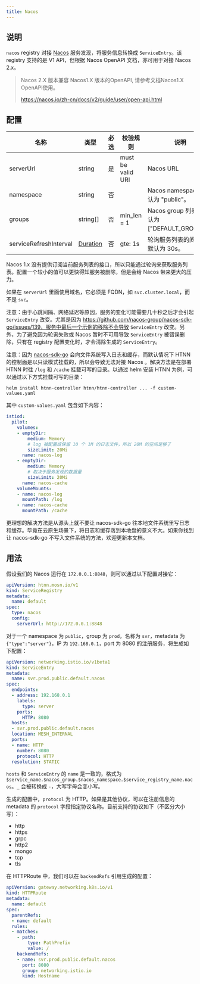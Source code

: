```yaml
---
title: Nacos
---
```


## 说明

`nacos` registry 对接 [Nacos](https://nacos.io/) 服务发现，将服务信息转换成 `ServiceEntry`。该 registry 支持的是 V1 API，但根据 Nacos OpenAPI 文档，亦可用于对接 Nacos 2.x。

> Nacos 2.X 版本兼容 Nacos1.X 版本的OpenAPI, 请参考文档Nacos1.X OpenAPI使用。
>
> https://nacos.io/zh-cn/docs/v2/guide/user/open-api.html

## 配置

| 名称                     | 类型                            | 必选 | 校验规则          | 说明                                         |
|--------------------------|---------------------------------|------|-------------------|----------------------------------------------|
| serverUrl                | string                          | 是   | must be valid URI | Nacos URL                                    |
| namespace                | string                          | 否   |                   | Nacos namespace。默认为 "public"。           |
| groups                   | string[]                        | 否   | min_len = 1       | Nacos group 列表。默认为 ["DEFAULT_GROUP"]。 |
| serviceRefreshInterval   | [Duration](../../type#duration) | 否   | gte: 1s           | 轮询服务列表的间隔。默认为 30s。             |

Nacos 1.x 没有提供订阅当前服务列表的接口，所以只能通过轮询来获取服务列表。配置一个较小的值可以更快得知服务被删除，但是会给 Nacos 带来更大的压力。

如果在 `serverUrl` 里面使用域名，它必须是 FQDN，如 `svc.cluster.local`，而不是 `svc`。

注意：由于心跳间隔、网络延迟等原因，服务的变化可能需要几十秒之后才会引起 `ServiceEntry` 改变。尤其是因为 https://github.com/nacos-group/nacos-sdk-go/issues/139，服务中最后一个示例的移除不会导致 `ServiceEntry` 改变。另外，为了避免因为轮询失败或 Nacos 暂时不可用导致 `ServiceEntry` 被错误删除，只有在 registry 配置变化时，才会清除生成的 `ServiceEntry`。

注意：因为 [nacos-sdk-go](https://github.com/nacos-group/nacos-sdk-go/) 会向文件系统写入日志和缓存，而默认情况下 HTNN 的控制面是以只读模式挂载的，所以会导致无法对接 Nacos 。解决方法是在部署 HTNN 时往 `/log` 和 `/cache` 挂载可写的目录。以通过 helm 安装 HTNN 为例，可以通过以下方式挂载可写的目录：

```shell
helm install htnn-controller htnn/htnn-controller ... -f custom-values.yaml
```

其中 `custom-values.yaml` 包含如下内容：

```yaml
istiod:
  pilot:
    volumes:
    - emptyDir:
        medium: Memory
        # log 被配置成保留 10 个 1M 的日志文件，所以 20M 的空间足够了
        sizeLimit: 20Mi
      name: nacos-log
    - emptyDir:
        medium: Memory
        # 取决于服务发现的数据量
        sizeLimit: 20Mi
      name: nacos-cache
    volumeMounts:
    - name: nacos-log
      mountPath: /log
    - name: nacos-cache
      mountPath: /cache
```

更理想的解决方法是从源头上就不要让 nacos-sdk-go 往本地文件系统里写日志和缓存。毕竟在云原生场景下，将日志和缓存落到本地盘的意义不大。如果你找到让 nacos-sdk-go 不写入文件系统的方法，欢迎更新本文档。

## 用法

假设我们的 Nacos 运行在 `172.0.0.1:8848`，则可以通过以下配置对接它：

```yaml
apiVersion: htnn.mosn.io/v1
kind: ServiceRegistry
metadata:
  name: default
spec:
  type: nacos
  config:
    serverUrl: http://172.0.0.1:8848
```

对于一个 namespace 为 `public`，group 为 `prod`，名称为 `svr`，metadata 为 `{"type":"server"}`，IP 为 `192.168.0.1`，port 为 8080 的注册服务，将生成如下配置：

```yaml
apiVersion: networking.istio.io/v1beta1
kind: ServiceEntry
metadata:
  name: svr.prod.public.default.nacos
spec:
  endpoints:
  - address: 192.168.0.1
    labels:
      type: server
    ports:
      HTTP: 8080
  hosts:
  - svr.prod.public.default.nacos
  location: MESH_INTERNAL
  ports:
  - name: HTTP
    number: 8080
    protocol: HTTP
  resolution: STATIC
```

`hosts` 和 `ServiceEntry` 的 `name` 是一致的，格式为 `$service_name.$nacos_group.$nacos_namespace.$service_registry_name.nacos`。`_` 会被转换成 `-`，大写字母会变小写。

生成的配置中，`protocol` 为 HTTP。如果是其他协议，可以在注册信息的 metadata 的 `protocol` 字段指定协议名称。目前支持的协议如下（不区分大小写）：

- http
- https
- grpc
- http2
- mongo
- tcp
- tls

在 HTTPRoute 中，我们可以在 `backendRefs` 引用生成的配置：

```yaml
apiVersion: gateway.networking.k8s.io/v1
kind: HTTPRoute
metadata:
  name: default
spec:
  parentRefs:
  - name: default
  rules:
  - matches:
    - path:
        type: PathPrefix
        value: /
    backendRefs:
    - name: svr.prod.public.default.nacos
      port: 8080
      group: networking.istio.io
      kind: Hostname
```
